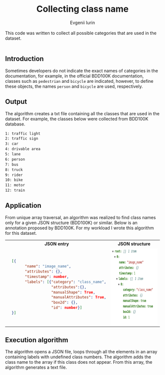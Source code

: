 <div align="center">
<h1>Collecting class name</h1>
Evgenii Iurin
</div><br>
<div>
This code was written to collect all possible categories that are used in the dataset.
</div> <br>

## Introduction
Sometimes developers do not indicate the exact names of categories in the documentation, for example, in the official BDD100K documentation, classes such as ```pedestrian``` and ```bicycle``` are indicated, however, to define these objects, the names ```person``` and ```bicycle``` are used, respectively.

## Output
The algorithm creates a txt file containing all the classes that are used in the dataset. For example, the classes below were collected from BDD100K database.

```txt
1: traffic light
2: traffic sign
3: car
4: drivable area
5: lane
6: person
7: bus
8: truck
9: rider
10: bike
11: motor
12: train
```

## Application

From unique array traversal, an algorithm was realized to find class names only for a given JSON structure (BDD100K) or similar. Below is an annotation proposed by BDD100K. For my workload I wrote this algorithm for this dataset.

<table>
<tr>
<th>JSON entry</th>
<th>JSON structure</th>
</tr>
<tr>
<td>
  
```json
  [{ 
        "name": "image_name",
        "attributes": {},
        "timestamp": number,
        "labels": [{"category": "class_name",
                    "attributes":{},
                    "manualShape": True,
                    "manualAttributes": True,
                    "box2d": {}, 
                    "id": number}] 
  }]
```
  
</td>
<td>
<img src="img/json-structure.png" alt="json-structure" style=" height: 250px ; width: 250px; "/>
</td>
</tr>
</table>

## Execution algorithm

The algorithm opens a JSON file, loops through all the elements in an array containing labels with undefined class numbers. The algorithm adds the class name to the array if this class does not appear. From this array, the algorithm generates a text file.
